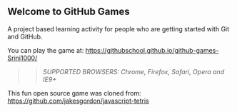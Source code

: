 ## Welcome to GitHub Games

A project based learning activity for people who are getting started with Git and GitHub.

You can play the game at: https://githubschool.github.io/github-games-Srini1000/

>> _*SUPPORTED BROWSERS*: Chrome, Firefox, Safari, Opera and IE9+_

This fun open source game was cloned from: https://github.com/jakesgordon/javascript-tetris
